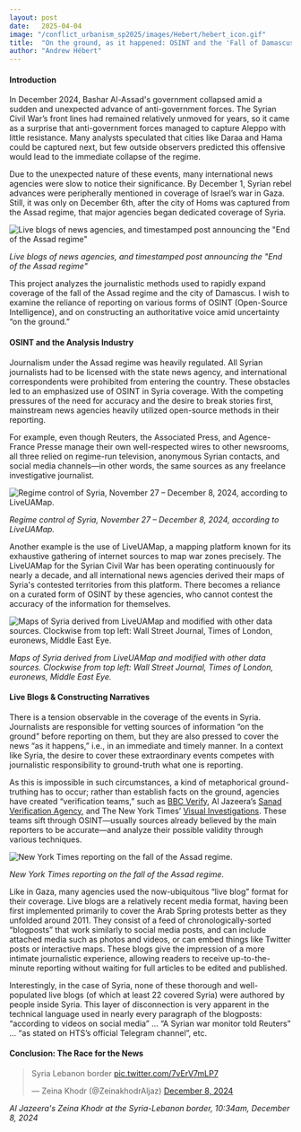```yaml
---
layout: post
date:   2025-04-04
image: "/conflict_urbanism_sp2025/images/Hebert/hebert_icon.gif"
title:  "On the ground, as it happened: OSINT and the 'Fall of Damascus' "
author: "Andrew Hébert"
---
```

####  Introduction

In December 2024, Bashar Al-Assad's government collapsed amid a sudden and unexpected advance of anti-government forces. The Syrian Civil War’s front lines had remained relatively unmoved for years, so it came as a surprise that anti-government forces managed to capture Aleppo with little resistance. Many analysts speculated that cities like Daraa and Hama could be captured next, but few outside observers predicted this offensive would lead to the immediate collapse of the regime. 

Due to the unexpected nature of these events, many international news agencies were slow to notice their significance. By December 1, Syrian rebel advances were peripherally mentioned in coverage of Israel’s war in Gaza. Still, it was only on December 6th, after the city of Homs was captured from the Assad regime, that major agencies began dedicated coverage of Syria. 

![Live blogs of news agencies, and timestamped post announcing the "End of the Assad regime"](/conflict_urbanism_sp2025/images/Hebert/hebert_timeline1.png)

*Live blogs of news agencies, and timestamped post announcing the "End of the Assad regime"*

This project analyzes the journalistic methods used to rapidly expand coverage of the fall of the Assad regime and the city of Damascus. I wish to examine the reliance of reporting on various forms of OSINT (Open-Source Intelligence), and on constructing an authoritative voice amid uncertainty “on the ground.”


#### OSINT and the Analysis Industry

Journalism under the Assad regime was heavily regulated. All Syrian journalists had to be licensed with the state news agency, and international correspondents were prohibited from entering the country. These obstacles led to an emphasized use of OSINT in Syria coverage. With the competing pressures of the need for accuracy and the desire to break stories first, mainstream news agencies heavily utilized open-source methods in their reporting.  

For example, even though Reuters, the Associated Press, and Agence-France Presse manage their own well-respected wires to other newsrooms, all three relied on regime-run television, anonymous Syrian contacts, and social media channels—in other words, the same sources as any freelance investigative journalist.

![Regime control of Syria, November 27 – December 8, 2024, according to LiveUAMap.](/conflict_urbanism_sp2025/images/Hebert/hebert_LiveUAMap.gif)

*Regime control of Syria, November 27 – December 8, 2024, according to LiveUAMap.*

Another example is the use of LiveUAMap, a mapping platform known for its exhaustive gathering of internet sources to map war zones precisely. The LiveUAMap for the Syrian Civil War has been operating continuously for nearly a decade, and all international news agencies derived their maps of Syria's contested territories from this platform. There becomes a reliance on a curated form of OSINT by these agencies, who cannot contest the accuracy of the information for themselves. 

![Maps of Syria derived from LiveUAMap and modified with other data sources. Clockwise from top left: Wall Street Journal, Times of London, euronews, Middle East Eye.](/conflict_urbanism_sp2025/images/Hebert/hebert_maps2.png)

*Maps of Syria derived from LiveUAMap and modified with other data sources. Clockwise from top left: Wall Street Journal, Times of London, euronews, Middle East Eye.*


#### Live Blogs & Constructing Narratives

There is a tension observable in the coverage of the events in Syria. Journalists are responsible for vetting sources of information “on the ground” before reporting on them, but they are also pressed to cover the news “as it happens,” i.e., in an immediate and timely manner. In a context like Syria, the desire to cover these extraordinary events competes with journalistic responsibility to ground-truth what one is reporting.

As this is impossible in such circumstances, a kind of metaphorical ground-truthing has to occur; rather than establish facts on the ground, agencies have created “verification teams,” such as [BBC Verify](https://www.bbc.com/news/live/cwy8xzxe0w7t?post=asset%3A80869ce5-5134-4317-a97e-9a5e22300fc8#post), Al Jazeera’s [Sanad Verification Agency](https://x.com/AJSanad), and The New York Times’ [Visual Investigations](https://www.nytimes.com/spotlight/visual-investigations/). These teams sift through OSINT—usually sources already believed by the main reporters to be accurate—and analyze their possible validity through various techniques. 

![New York Times reporting on the fall of the Assad regime.](/conflict_urbanism_sp2025/images/Hebert/hebert_nyt.png)

*New York Times reporting on the fall of the Assad regime.*

Like in Gaza, many agencies used the now-ubiquitous “live blog” format for their coverage. Live blogs are a relatively recent media format, having been first implemented primarily to cover the Arab Spring protests better as they unfolded around 2011. They consist of a feed of chronologically-sorted “blogposts” that work similarly to social media posts, and can include attached media such as photos and videos, or can embed things like Twitter posts or interactive maps. These blogs give the impression of a more intimate journalistic experience, allowing readers to receive up-to-the-minute reporting without waiting for full articles to be edited and published.

Interestingly, in the case of Syria, none of these thorough and well-populated live blogs (of which at least 22 covered Syria) were authored by people inside Syria. This layer of disconnection is very apparent in the technical language used in nearly every paragraph of the blogposts: “according to videos on social media” … “A Syrian war monitor told Reuters” … “as stated on HTS’s official Telegram channel”, etc.


#### Conclusion: The Race for the News

<blockquote class="twitter-tweet" data-media-max-width="560"><p lang="en" dir="ltr">Syria Lebanon border <a href="https://t.co/7vErV7mLP7">pic.twitter.com/7vErV7mLP7</a></p>&mdash; Zeina Khodr (@ZeinakhodrAljaz) <a href="https://twitter.com/ZeinakhodrAljaz/status/1865661225545425343?ref_src=twsrc%5Etfw">December 8, 2024</a></blockquote> <script async src="https://platform.twitter.com/widgets.js" charset="utf-8"></script> 

*Al Jazeera's Zeina Khodr at the Syria-Lebanon border, 10:34am, December 8, 2024*